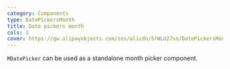 ```yaml
---
category: Components
type: DatePickersMonth
title: Date pickers month
cols: 1
cover: https://gw.alipayobjects.com/zos/alicdn/5rWLU27so/DatePickersMonth.svg
---
```


`MDatePicker` can be used as a standalone month picker component.
